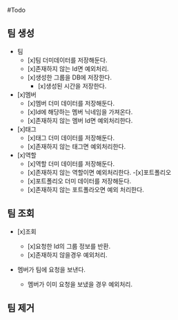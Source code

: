 #Todo

## 팀 생성

- 팀
  - [x]팀 더미데이터를 저장해둔다.
  - [x]존재하지 않는 Id면 예외처리.
  - [x]생성한 그룹을 DB에 저장한다.
    - [x]생성된 시간을 저장한다.
- [x]멤버
  - [x]멤버 더미 데이터를 저장해둔다.
  - [x]Id에 해당하는 멤버 닉네임을 가져온다.
  - [x]존재하지 않는 멤버 Id면 예외처리한다.
- [x]태그
  - [x]태그 더미 데이터를 저장해둔다.
  - [x]존재하지 않는 태그면 예외처리한다.
- [x]역할
  - [x]역할 더미 데이터를 저장해둔다.
  - [x]존재하지 않는 역할이면 예외처리한다.
-[x]포트폴리오
  - [x]포트폴리오 더미 데이터를 저장해둔다.
  - [x]존재하지 않는 포트폴라오면 예외 처리한다.
## 팀 조회

- [x]조회
  - [x]요청한 Id의 그룹 정보를 반환.
  - [x]존재하지 않을경우 예외처리.

- 멤버가 팀에 요청을 보낸다.
  - 멤버가 이미 요청을 보냈을 경우 예외처리.

## 팀 제거


